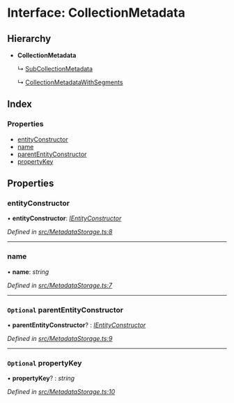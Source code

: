 
# Interface: CollectionMetadata

## Hierarchy

* **CollectionMetadata**

  ↳ [SubCollectionMetadata](subcollectionmetadata.md)

  ↳ [CollectionMetadataWithSegments](collectionmetadatawithsegments.md)

## Index

### Properties

* [entityConstructor](collectionmetadata.md#entityconstructor)
* [name](collectionmetadata.md#name)
* [parentEntityConstructor](collectionmetadata.md#optional-parententityconstructor)
* [propertyKey](collectionmetadata.md#optional-propertykey)

## Properties

###  entityConstructor

• **entityConstructor**: *[IEntityConstructor](../globals.md#ientityconstructor)*

*Defined in [src/MetadataStorage.ts:8](https://github.com/wovalle/fireorm/blob/ad1a9c5/src/MetadataStorage.ts#L8)*

___

###  name

• **name**: *string*

*Defined in [src/MetadataStorage.ts:7](https://github.com/wovalle/fireorm/blob/ad1a9c5/src/MetadataStorage.ts#L7)*

___

### `Optional` parentEntityConstructor

• **parentEntityConstructor**? : *[IEntityConstructor](../globals.md#ientityconstructor)*

*Defined in [src/MetadataStorage.ts:9](https://github.com/wovalle/fireorm/blob/ad1a9c5/src/MetadataStorage.ts#L9)*

___

### `Optional` propertyKey

• **propertyKey**? : *string*

*Defined in [src/MetadataStorage.ts:10](https://github.com/wovalle/fireorm/blob/ad1a9c5/src/MetadataStorage.ts#L10)*
